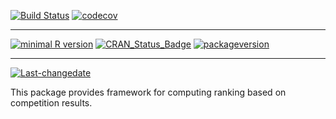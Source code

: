 [![Build Status](https://travis-ci.org/echasnovski/comperank.svg?branch=master)](https://travis-ci.org/echasnovski/comperank) [![codecov](https://codecov.io/gh/echasnovski/comperank/branch/master/graph/badge.svg)](https://codecov.io/gh/echasnovski/comperank)

------------------------------------------------------------------------

[![minimal R version](https://img.shields.io/badge/R%3E%3D-3.4.0-6666ff.svg)](https://cran.r-project.org/) [![CRAN\_Status\_Badge](http://www.r-pkg.org/badges/version/comperank)](https://cran.r-project.org/package=comperank) [![packageversion](https://img.shields.io/badge/Package%20version-0.0.0.9000-orange.svg?style=flat-square)](commits/master)

------------------------------------------------------------------------

[![Last-changedate](https://img.shields.io/badge/last%20change-2017--05--01-yellowgreen.svg)](/commits/master)

This package provides framework for computing ranking based on competition results.
